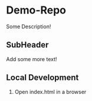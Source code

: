 # Demo-Repo

Some Description!

## SubHeader

Add some more text!

## Local Development
1. Open index.html in a browser
